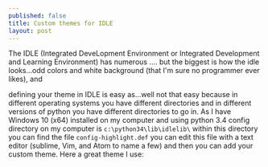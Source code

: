 ```yaml
---
published: false
title: Custom themes for IDLE
layout: post
---
```

The IDLE (Integrated DeveLopment Environment or Integrated Development and Learning Environment) has numerous .... but the biggest is how the idle looks...odd colors and white background (that I'm sure no programmer ever likes), and 

defining your theme in IDLE is easy as...well not that easy because in different operating systems you have different directories and in different versions of python you have different directories to go in. As I have Windows 10 (x64) installed on my computer and using python 3.4 config directory on my computer is `c:\python34\lib\idlelib\` within this directory you can find the file `config-highlight.def` you can edit this file with a text editor (sublime, Vim, and Atom to name a few) and then you can add your custom theme. Here a great theme I use:
<script src="https://gist.github.com/dsosby/1122904.js"></script>

